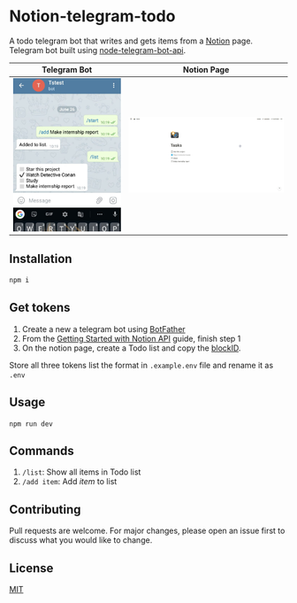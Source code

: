 # Notion-telegram-todo

A todo telegram bot that writes and gets items from a [Notion](https://www.notion.so/) page. Telegram bot built using [node-telegram-bot-api](https://github.com/yagop/node-telegram-bot-api/).

Telegram Bot               |  Notion Page    
:-------------------------:|:-------------------------:
![](./screenshots/telegram_ss.jpg)  |![](./screenshots/notion_ss.jpg)  


## Installation


```bash
npm i
```

## Get tokens

1. Create a new a telegram bot using [BotFather](https://core.telegram.org/bots#6-botfather)
2. From the [Getting Started with Notion API](https://developers.notion.com/docs) guide, finish step 1
3. On the notion page, create a Todo list and copy the [blockID](https://stackoverflow.com/questions/67618449/how-to-get-the-block-id-in-notion-api).

Store all three tokens list the format in `.example.env` file and rename it as `.env`


## Usage

```node
npm run dev
```

## Commands
1. `/list`: Show all items in Todo list
2. `/add item`: Add _item_ to list

## Contributing
Pull requests are welcome. For major changes, please open an issue first to discuss what you would like to change.

## License
[MIT](https://choosealicense.com/licenses/mit/)
